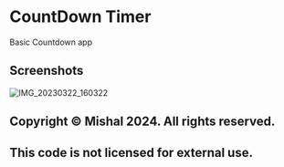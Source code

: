 
# CountDown Timer

Basic Countdown app


## Screenshots

![IMG_20230322_160322](https://user-images.githubusercontent.com/97946979/226885201-28c1fefa-751e-45b3-b436-f7de8a204141.jpg)

## Copyright © Mishal 2024. All rights reserved.

## This code is not licensed for external use.



